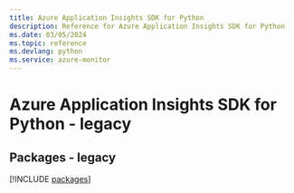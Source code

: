 ```yaml
---
title: Azure Application Insights SDK for Python
description: Reference for Azure Application Insights SDK for Python
ms.date: 03/05/2024
ms.topic: reference
ms.devlang: python
ms.service: azure-monitor
---
```

# Azure Application Insights SDK for Python - legacy
## Packages - legacy
[!INCLUDE [packages](application-insights-index.md)]